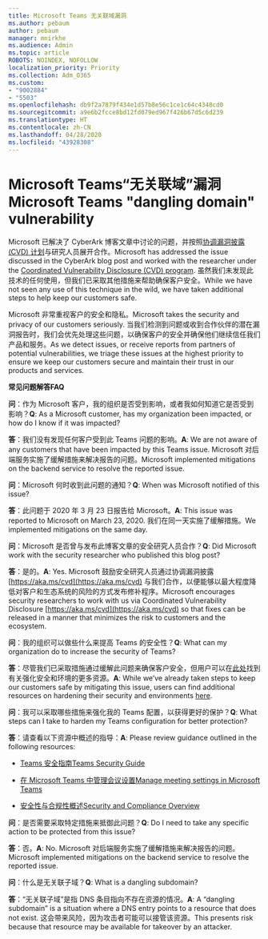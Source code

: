 ```yaml
---
title: Microsoft Teams 无关联域漏洞
ms.author: pebaum
author: pebaum
manager: mnirkhe
ms.audience: Admin
ms.topic: article
ROBOTS: NOINDEX, NOFOLLOW
localization_priority: Priority
ms.collection: Adm_O365
ms.custom:
- "9002884"
- "5503"
ms.openlocfilehash: db9f2a7879f434e1d57b8e56c1ce1c64c4348cd0
ms.sourcegitcommit: a9e6b2fcce8bd12fd079ed967f426b67d5c6d239
ms.translationtype: HT
ms.contentlocale: zh-CN
ms.lasthandoff: 04/28/2020
ms.locfileid: "43928308"
---
```

# <a name="microsoft-teams-dangling-domain-vulnerability"></a><span data-ttu-id="3c1ac-102">Microsoft Teams“无关联域”漏洞</span><span class="sxs-lookup"><span data-stu-id="3c1ac-102">Microsoft Teams "dangling domain" vulnerability</span></span>

<span data-ttu-id="3c1ac-103">Microsoft 已解决了 CyberArk 博客文章中讨论的问题，并按照[协调漏洞披露 (CVD) 计划](https://aka.ms/cvd)与研究人员展开合作。</span><span class="sxs-lookup"><span data-stu-id="3c1ac-103">Microsoft has addressed the issue discussed in the CyberArk blog post and worked with the researcher under the [Coordinated Vulnerability Disclosure (CVD) program](https://aka.ms/cvd).</span></span> <span data-ttu-id="3c1ac-104">虽然我们未发现此技术的任何使用，但我们已采取其他措施来帮助确保客户安全。</span><span class="sxs-lookup"><span data-stu-id="3c1ac-104">While we have not seen any use of this technique in the wild, we have taken additional steps to help keep our customers safe.</span></span>

<span data-ttu-id="3c1ac-105">Microsoft 非常重视客户的安全和隐私。</span><span class="sxs-lookup"><span data-stu-id="3c1ac-105">Microsoft takes the security and privacy of our customers seriously.</span></span> <span data-ttu-id="3c1ac-106">当我们检测到问题或收到合作伙伴的潜在漏洞报告时，我们会优先处理这些问题，以确保客户的安全并确保他们继续信任我们产品和服务。</span><span class="sxs-lookup"><span data-stu-id="3c1ac-106">As we detect issues, or receive reports from partners of potential vulnerabilities, we triage these issues at the highest priority to ensure we keep our customers secure and maintain their trust in our products and services.</span></span>

<span data-ttu-id="3c1ac-107">**常见问题解答**</span><span class="sxs-lookup"><span data-stu-id="3c1ac-107">**FAQ**</span></span>

<span data-ttu-id="3c1ac-108">**问**：作为 Microsoft 客户，我的组织是否受到影响，或者我如何知道它是否受到影响？</span><span class="sxs-lookup"><span data-stu-id="3c1ac-108">**Q**: As a Microsoft customer, has my organization been impacted, or how do I know if it was impacted?</span></span>

<span data-ttu-id="3c1ac-109">**答**：我们没有发现任何客户受到此 Teams 问题的影响。</span><span class="sxs-lookup"><span data-stu-id="3c1ac-109">**A**: We are not aware of any customers that have been impacted by this Teams issue.</span></span> <span data-ttu-id="3c1ac-110">Microsoft 对后端服务实施了缓解措施来解决报告的问题。</span><span class="sxs-lookup"><span data-stu-id="3c1ac-110">Microsoft implemented mitigations on the backend service to resolve the reported issue.</span></span>

<span data-ttu-id="3c1ac-111">**问**：Microsoft 何时收到此问题的通知？</span><span class="sxs-lookup"><span data-stu-id="3c1ac-111">**Q**: When was Microsoft notified of this issue?</span></span>

<span data-ttu-id="3c1ac-112">**答**：此问题于 2020 年 3 月 23 日报告给 Microsoft。</span><span class="sxs-lookup"><span data-stu-id="3c1ac-112">**A**: This issue was reported to Microsoft on March 23, 2020.</span></span> <span data-ttu-id="3c1ac-113">我们在同一天实施了缓解措施。</span><span class="sxs-lookup"><span data-stu-id="3c1ac-113">We implemented mitigations on the same day.</span></span>

<span data-ttu-id="3c1ac-114">**问**：Microsoft 是否曾与发布此博客文章的安全研究人员合作？</span><span class="sxs-lookup"><span data-stu-id="3c1ac-114">**Q**: Did Microsoft work with the security researcher who published this blog post?</span></span>

<span data-ttu-id="3c1ac-115">**答**：是的。</span><span class="sxs-lookup"><span data-stu-id="3c1ac-115">**A**: Yes.</span></span> <span data-ttu-id="3c1ac-116">Microsoft 鼓励安全研究人员通过协调漏洞披露 [https://aka.ms/cvd](https://aka.ms/cvd) 与我们合作，以便能够以最大程度降低对客户和生态系统的风险的方式发布修补程序。</span><span class="sxs-lookup"><span data-stu-id="3c1ac-116">Microsoft encourages security researchers to work with us via Coordinated Vulnerability Disclosure [https://aka.ms/cvd](https://aka.ms/cvd) so that fixes can be released in a manner that minimizes the risk to customers and the ecosystem.</span></span>  

<span data-ttu-id="3c1ac-117">**问**：我的组织可以做些什么来提高 Teams 的安全性？</span><span class="sxs-lookup"><span data-stu-id="3c1ac-117">**Q**: What can my organization do to increase the security of Teams?</span></span>  

<span data-ttu-id="3c1ac-118">**答**：尽管我们已采取措施通过缓解此问题来确保客户安全，但用户可以在[此处](https://www.microsoft.com/microsoft-365/blog/2020/04/06/it-professionals-privacy-security-microsoft-teams/)找到有关强化安全和环境的更多资源。</span><span class="sxs-lookup"><span data-stu-id="3c1ac-118">**A**: While we’ve already taken steps to keep our customers safe by mitigating this issue, users can find additional resources on hardening their security and environments [here](https://www.microsoft.com/microsoft-365/blog/2020/04/06/it-professionals-privacy-security-microsoft-teams/).</span></span>  

<span data-ttu-id="3c1ac-119">**问**：我可以采取哪些措施来强化我的 Teams 配置，以获得更好的保护？</span><span class="sxs-lookup"><span data-stu-id="3c1ac-119">**Q**: What steps can I take to harden my Teams configuration for better protection?</span></span>

<span data-ttu-id="3c1ac-120">**答**：请查看以下资源中概述的指导：</span><span class="sxs-lookup"><span data-stu-id="3c1ac-120">**A**: Please review guidance outlined in the following resources:</span></span> 

- [<span data-ttu-id="3c1ac-121">Teams 安全指南</span><span class="sxs-lookup"><span data-stu-id="3c1ac-121">Teams Security Guide</span></span>](https://docs.microsoft.com/microsoftteams/teams-security-guide)

- [<span data-ttu-id="3c1ac-122">在 Microsoft Teams 中管理会议设置</span><span class="sxs-lookup"><span data-stu-id="3c1ac-122">Manage meeting settings in Microsoft Teams</span></span>](https://docs.microsoft.com/microsoftteams/meeting-settings-in-teams)

- [<span data-ttu-id="3c1ac-123">安全性与合规性概述</span><span class="sxs-lookup"><span data-stu-id="3c1ac-123">Security and Compliance Overview</span></span>](https://docs.microsoft.com/microsoftteams/security-compliance-overview)

<span data-ttu-id="3c1ac-124">**问**：是否需要采取特定措施来抵御此问题？</span><span class="sxs-lookup"><span data-stu-id="3c1ac-124">**Q**: Do I need to take any specific action to be protected from this issue?</span></span>

<span data-ttu-id="3c1ac-125">**答**：否。</span><span class="sxs-lookup"><span data-stu-id="3c1ac-125">**A**: No.</span></span> <span data-ttu-id="3c1ac-126">Microsoft 对后端服务实施了缓解措施来解决报告的问题。</span><span class="sxs-lookup"><span data-stu-id="3c1ac-126">Microsoft implemented mitigations on the backend service to resolve the reported issue.</span></span>

<span data-ttu-id="3c1ac-127">**问**：什么是无关联子域？</span><span class="sxs-lookup"><span data-stu-id="3c1ac-127">**Q**: What is a dangling subdomain?</span></span>

<span data-ttu-id="3c1ac-128">**答**：“无关联子域”是指 DNS 条目指向不存在资源的情况。</span><span class="sxs-lookup"><span data-stu-id="3c1ac-128">**A**:  A “dangling subdomain” is a situation where a DNS entry points to a resource that does not exist.</span></span>  <span data-ttu-id="3c1ac-129">这会带来风险，因为攻击者可能可以接管该资源。</span><span class="sxs-lookup"><span data-stu-id="3c1ac-129">This presents risk because that resource may be available for takeover by an attacker.</span></span>
